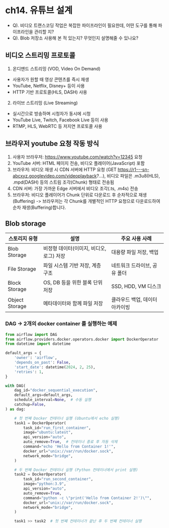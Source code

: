 # ch14. 유튜브 설계

- Q). 비디오 트랜스코딩 작업은 복잡한 파이프라인이 필요한데, 어떤 도구를 통해 파이프라인을 관리할 지?
- Q). Blob 저장소 사용해 본 적 있는지? 무엇인지 설명해줄 수 있나요?

## 비디오 스트리밍 프로토콜
1) 온디맨드 스트리밍 (VOD, Video On Demand)
- 사용자가 원할 때 영상 콘텐츠를 즉시 재생
- YouTube, Netflix, Disney+ 등이 사용
- HTTP 기반 프로토콜(HLS, DASH) 사용
2) 라이브 스트리밍 (Live Streaming)
- 실시간으로 방송하며 시청자가 동시에 시청
- YouTube Live, Twitch, Facebook Live 등이 사용
- RTMP, HLS, WebRTC 등 저지연 프로토콜 사용

## 브라우저 youtube 요청 작동 방식
1. 사용자 브라우저: https://www.youtube.com/watch?v=12345 요청
2. YouTube 서버: HTML 페이지 전송, 비디오 플레이어(JavaScript) 포함
3. 브라우저: 비디오 재생 시 CDN 서버에 HTTP 요청 (GET https://r1---sn-abcxyz.googlevideo.com/videoplayback?...), 비디오 파일은 .m3u8(HLS), .mpd(DASH) 등의 스트림 조각(Chunk) 형태로 전송됨
4. CDN 서버: 가장 가까운 Edge 서버에서 비디오 조각(.ts, .m4s) 전송
5. 브라우저: 비디오 플레이어가 Chunk 단위로 다운로드 후 순차적으로 재생(Buffering)
-> 브라우저는 각 Chunk를 개별적인 HTTP 요청으로 다운로드하여 순차 재생(Buffering)합니다.

## Blob storage
| **스토리지 유형** | **설명** | **주요 사용 사례** |
|------------------|---------|-------------------|
| Blob Storage | 비정형 데이터(이미지, 비디오, 로그) 저장 | 대용량 파일 저장, 백업 |
| File Storage | 파일 시스템 기반 저장, 계층 구조 | 네트워크 드라이브, 공유 폴더 |
| Block Storage | OS, DB 등을 위한 블록 단위 저장 | SSD, HDD, VM 디스크 |
| Object Storage | 메타데이터와 함께 파일 저장 | 클라우드 백업, 데이터 아카이빙 |


### DAG -> 2개의 docker container 를 실행하는 예제
```python
from airflow import DAG
from airflow.providers.docker.operators.docker import DockerOperator
from datetime import datetime

default_args = {
    'owner': 'airflow',
    'depends_on_past': False,
    'start_date': datetime(2024, 2, 25),
    'retries': 1,
}

with DAG(
    dag_id="docker_sequential_execution",
    default_args=default_args,
    schedule_interval=None,  # 수동 실행
    catchup=False,
) as dag:

    # 첫 번째 Docker 컨테이너 실행 (Ubuntu에서 echo 실행)
    task1 = DockerOperator(
        task_id="run_first_container",
        image="ubuntu:latest",
        api_version="auto",
        auto_remove=True,  # 컨테이너 종료 후 자동 삭제
        command="echo 'Hello from Container 1!'",
        docker_url="unix://var/run/docker.sock",
        network_mode="bridge",
    )

    # 두 번째 Docker 컨테이너 실행 (Python 컨테이너에서 print 실행)
    task2 = DockerOperator(
        task_id="run_second_container",
        image="python:3.9",
        api_version="auto",
        auto_remove=True,
        command="python -c \"print('Hello from Container 2!')\"",
        docker_url="unix://var/run/docker.sock",
        network_mode="bridge",
    )

    task1 >> task2  # 첫 번째 컨테이너가 끝난 후 두 번째 컨테이너 실행

```

